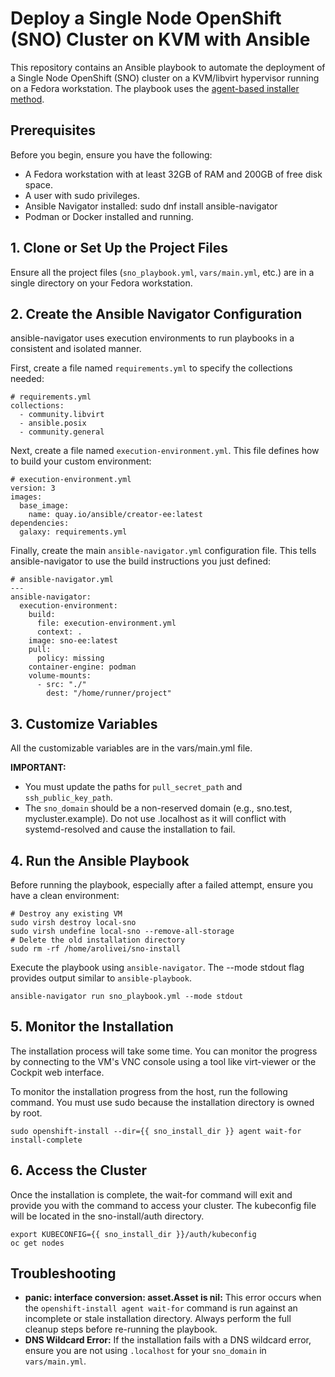# **Deploy a Single Node OpenShift (SNO) Cluster on KVM with Ansible**

This repository contains an Ansible playbook to automate the deployment of a Single Node OpenShift (SNO) cluster on a KVM/libvirt hypervisor running on a Fedora workstation. The playbook uses the [agent-based installer method](https://docs.redhat.com/en/documentation/openshift_container_platform/latest/html/installing_an_on-premise_cluster_with_the_agent-based_installer/preparing-to-install-with-agent-based-installer).

## **Prerequisites**

Before you begin, ensure you have the following:

* A Fedora workstation with at least 32GB of RAM and 200GB of free disk space.  
* A user with sudo privileges.  
* Ansible Navigator installed: sudo dnf install ansible-navigator  
* Podman or Docker installed and running.

## **1. Clone or Set Up the Project Files**

Ensure all the project files (`sno_playbook.yml`, `vars/main.yml`, etc.) are in a single directory on your Fedora workstation.

## **2. Create the Ansible Navigator Configuration**

ansible-navigator uses execution environments to run playbooks in a consistent and isolated manner.

First, create a file named `requirements.yml` to specify the collections needed:

~~~
# requirements.yml  
collections:  
  - community.libvirt  
  - ansible.posix  
  - community.general
~~~

Next, create a file named `execution-environment.yml`. This file defines how to build your custom environment:

~~~
# execution-environment.yml  
version: 3  
images:  
  base_image:  
    name: quay.io/ansible/creator-ee:latest  
dependencies:  
  galaxy: requirements.yml
~~~

Finally, create the main `ansible-navigator.yml` configuration file. This tells ansible-navigator to use the build instructions you just defined:

~~~
# ansible-navigator.yml
---  
ansible-navigator:  
  execution-environment:  
    build:  
      file: execution-environment.yml  
      context: .  
    image: sno-ee:latest  
    pull:  
      policy: missing  
    container-engine: podman  
    volume-mounts:  
      - src: "./"  
        dest: "/home/runner/project"
~~~

## **3. Customize Variables**

All the customizable variables are in the vars/main.yml file.

**IMPORTANT:**

* You must update the paths for `pull_secret_path` and `ssh_public_key_path`.  
* The `sno_domain` should be a non-reserved domain (e.g., sno.test, mycluster.example). Do not use .localhost as it will conflict with systemd-resolved and cause the installation to fail.

## **4. Run the Ansible Playbook**

Before running the playbook, especially after a failed attempt, ensure you have a clean environment:

~~~
# Destroy any existing VM  
sudo virsh destroy local-sno  
sudo virsh undefine local-sno --remove-all-storage
# Delete the old installation directory  
sudo rm -rf /home/arolivei/sno-install
~~~

Execute the playbook using `ansible-navigator`. The --mode stdout flag provides output similar to `ansible-playbook`.

~~~
ansible-navigator run sno_playbook.yml --mode stdout
~~~

## **5. Monitor the Installation**

The installation process will take some time. You can monitor the progress by connecting to the VM's VNC console using a tool like virt-viewer or the Cockpit web interface.

To monitor the installation progress from the host, run the following command. You must use sudo because the installation directory is owned by root.

~~~
sudo openshift-install --dir={{ sno_install_dir }} agent wait-for install-complete
~~~

## **6. Access the Cluster**

Once the installation is complete, the wait-for command will exit and provide you with the command to access your cluster. The kubeconfig file will be located in the sno-install/auth directory.

~~~
export KUBECONFIG={{ sno_install_dir }}/auth/kubeconfig  
oc get nodes
~~~

## **Troubleshooting**

* **panic: interface conversion: asset.Asset is nil:** This error occurs when the `openshift-install agent wait-for` command is run against an incomplete or stale installation directory. Always perform the full cleanup steps before re-running the playbook.  
* **DNS Wildcard Error:** If the installation fails with a DNS wildcard error, ensure you are not using `.localhost` for your `sno_domain` in `vars/main.yml`.  